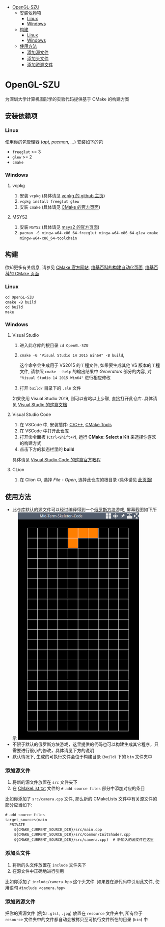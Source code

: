 -   [OpenGL-SZU](#opengl-szu)
    -   [安装依赖项](#安装依赖项)
        -   [Linux](#linux)
        -   [Windows](#windows)
    -   [构建](#构建)
        -   [Linux](#linux-1)
        -   [Windows](#windows-1)
    -   [使用方法](#使用方法)
        -   [添加源文件](#添加源文件)
        -   [添加头文件](#添加头文件)
        -   [添加资源文件](#添加资源文件)

OpenGL-SZU
==========

为深圳大学计算机图形学的实验代码提供基于 CMake 的构建方案

安装依赖项
----------

### Linux

使用你的包管理器 (*apt, pacman, ...*) 安装如下的包

-   `freeglut` \>= 3
-   `glew` \>= 2
-   `cmake`

### Windows

1.  vcpkg

    1.  安装 `vcpkg` (具体请见 [vcpkg 的 github
        主页](https://github.com/microsoft/vcpkg))
    2.  `vcpkg install freeglut glew`
    3.  安装 `cmake` (具体请见 [CMake
        的官方页面](https://cmake.org/download/))

2.  MSYS2

    1.  安装 `MSYS2` (具体请见 [msys2
        的官方页面](https://www.msys2.org/))
    2.  `pacman -S mingw-w64-x86_64-freeglut mingw-w64-x86_64-glew cmake mingw-w64-x86_64-toolchain`

构建
----

欲知更多有关信息, 请参见 [CMake 官方网站](https://cmake.org),
[维基百科的构建自动化页面](https://en.wikipedia.org/wiki/Build_automation),
[维基百科的 CMake 页面](https://en.wikipedia.org/wiki/CMake)

### Linux

``` {.bash}
cd OpenGL-SZU
cmake -B build
cd build
make
```

### Windows

1.  Visual Studio

    1.  进入此仓库的根目录 `cd OpenGL-SZU`

    2.  `cmake -G "Visual Studio 14 2015 Win64" -B build`,

        这个命令会生成用于 VS2015 的工程文件, 如果要生成其他 VS
        版本的工程文件, 请参照 `cmake --help` 的输出结果中 *Generators*
        部分的内容, 对 `"Visual Studio 14 2015 Win64"` 进行相应修改

    3.  打开 `build/` 目录下的 `.sln` 文件

    如果使用 Visual Studio 2019, 则可以省略以上步骤, 直接打开此仓库.
    具体请见 [Visual Studio
    的这篇文档](https://docs.microsoft.com/en-us/cpp/build/cmake-projects-in-visual-studio?view=vs-2019)

2.  Visual Studio Code

    1.  在 VSCode 中, 安装插件:
        [C/C++](https://marketplace.visualstudio.com/items?itemName=ms-vscode.cpptools),
        [CMake
        Tools](https://marketplace.visualstudio.com/items?itemName=ms-vscode.cmake-tools)
    2.  在 VSCode 中打开此仓库
    3.  打开命令面板 (`Ctrl+Shift+P`), 运行 **CMake: Select a Kit**
        来选择你喜欢的构建方式
    4.  点击下方的状态栏里的 **build**

    具体请见 [Visual Studio Code
    的这篇官方教程](https://code.visualstudio.com/docs/cpp/cmake-linux)

3.  CLion

    1.  在 Clion 中, 选择 *File - Open*, 选择此仓库的根目录 (具体请见
        [此页面](https://www.jetbrains.com/help/clion/creating-new-project-from-scratch.html#open-prj))

使用方法
--------

-   此仓库默认的源文件可以经过编译得到一个[俄罗斯方块](https://en.wikipedia.org/wiki/Tetris)游戏,
    屏幕截图如下所示 ![](./readme-img/tetris-screenshot.png)
-   不限于默认的俄罗斯方块游戏，这里提供的代码也可以构建生成其它程序，只需要进行很小的修改，具体请见下方的说明
-   默认情况下, 生成的可执行文件会位于构建目录 (`build`) 下的 `bin`
    文件夹中

### 添加源文件

1.  将新的源文件放置在 `src` 文件夹下
2.  在 [CMakeList.txt](./CMakeLists.txt) 文件的 `# add source files`
    部分中添加对应的条目

比如你添加了 `src/camera.cpp` 文件, 那么新的 CMakeLists
文件中有关源文件的部分应当如下:

``` {.cmake}
# add source files
target_sources(main
  PRIVATE
    ${CMAKE_CURRENT_SOURCE_DIR}/src/main.cpp
    ${CMAKE_CURRENT_SOURCE_DIR}/src/Common/InitShader.cpp
    ${CMAKE_CURRENT_SOURCE_DIR}/src/camera.cpp)  # 新加入的源文件在这里
```

### 添加头文件

1.  将新的头文件放置在 `include` 文件夹下
2.  在源文件中正确地进行引用

比如你添加了 `include/camera.hpp` 这个头文件.
如果要在源代码中引用此文件, 使用语句 `#include <camera.hpp>`

### 添加资源文件

把你的资源文件 (例如 `.glsl`, `.jpg`) 放置在 `resource` 文件夹中,
所有位于 `resource` 文件夹中的文件都自动会被拷贝至可执行文件所在的目录
(`bin`) 中
